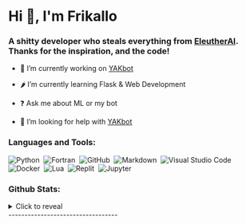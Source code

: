 

# Hi 👋, I'm Frikallo

### <div align="left">A shitty developer who steals everything from [EleutherAI](https://www.github.com/eleutherai). Thanks for the inspiration, and the code!</div>  
  

- 🔭 I’m currently working on [YAKbot](https://github.com/Frikallo/YAKbot)

- 🌶 I’m currently learning Flask & Web Development

- ❓ Ask me about ML or my bot

- 🤝 I’m looking for help with [YAKbot](https://github.com/Frikallo/YAKbot)

### Languages and Tools:

![Python](https://img.shields.io/badge/-Python-05122A?style=for-the-badge&logo=python)&nbsp;
![Fortran](https://img.shields.io/badge/-Fortran-05122A?style=for-the-badge&logo=fortran)&nbsp;
![GitHub](https://img.shields.io/badge/-GitHub-05122A?style=for-the-badge&logo=github)&nbsp;
![Markdown](https://img.shields.io/badge/-Markdown-05122A?style=for-the-badge&logo=markdown)&nbsp;
![Visual Studio Code](https://img.shields.io/badge/-Visual%20Studio%20Code-05122A?style=for-the-badge&logo=visual-studio-code&logoColor=007ACC)&nbsp;
![Docker](https://img.shields.io/badge/-Docker-05122A?style=for-the-badge&logo=Docker)&nbsp;
![Lua](https://img.shields.io/badge/-Lua-05122A?style=for-the-badge&logo=Lua)&nbsp;
![Replit](https://img.shields.io/badge/-Replit-05122A?style=for-the-badge&logo=Replit)&nbsp;
![Jupyter](https://img.shields.io/badge/-Jupyter-05122A?style=for-the-badge&logo=Jupyter)&nbsp;

### Github Stats:

<details>
  <summary>Click to reveal</summary>
  <div>
    <br>
    <img src="https://github-readme-stats.vercel.app/api?username=Frikallo&show_icons=true&theme=radical&count_private=true&include_all_commits=true">
    <img src="https://github-readme-streak-stats.herokuapp.com/?user=Frikallo&theme=radical">
  </div>
</details>
----------------------------------

